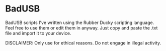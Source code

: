 # BadUSB
BadUSB scripts I've written using the Rubber Ducky scripting language. Feel free to use them or edit them in anyway. 
Just copy and paste the .txt file and import it to your device.

DISCLAIMER: Only use for ethical reasons. Do not engage in illegal activity.
